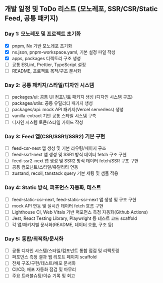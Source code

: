 ## 개발 일정 및 ToDo 리스트 (모노레포, SSR/CSR/Static Feed, 공통 패키지)

### Day 1: 모노레포 및 프로젝트 초기화

- [x] pnpm, Nx 기반 모노레포 초기화
- [x] nx.json, pnpm-workspace.yaml, 기본 설정 파일 작성
- [x] apps, packages 디렉토리 구조 생성
- [ ] 공통 ESLint, Prettier, TypeScript 설정
- [ ] README, 프로젝트 목적/구조 문서화

### Day 2: 공통 패키지/스타일/디자인 시스템

- [ ] packages/ui: 공통 UI 컴포넌트 패키지 생성 (디자인 시스템 구조)
- [ ] packages/utils: 공통 유틸리티 패키지 생성
- [ ] packages/api: mock API 패키지(Vercel serverless) 생성
- [ ] vanilla-extract 기반 공통 스타일 시스템 구축
- [ ] 디자인 시스템 토큰/스타일 가이드 작성

### Day 3: Feed 앱(CSR/SSR1/SSR2) 기본 구현

- [ ] feed-csr-next 앱 생성 및 기본 라우팅/페이지 구조
- [ ] feed-ssr1-next 앱 생성 및 SSR1 방식 데이터 fetch 구조 구현
- [ ] feed-ssr2-next 앱 생성 및 SSR2 방식 데이터 fetch/SSR 구조 구현
- [ ] 공통 컴포넌트/스타일/유틸리티 연동
- [ ] zustand, recoil, tanstack query 기본 세팅 및 샘플 적용

### Day 4: Static 방식, 퍼포먼스 자동화, 테스트

- [ ] feed-static-csr-next, feed-static-ssr-next 앱 생성 및 구조 구현
- [ ] mock API 연동 및 실시간 데이터 fetch 흐름 구현
- [ ] Lighthouse CI, Web Vitals 기반 퍼포먼스 측정 자동화(Github Actions)
- [ ] Jest, React Testing Library, Playwright 등 테스트 코드 scaffold
- [ ] 각 앱/패키지별 문서화(README, 데이터 흐름, 구조 등)

### Day 5: 통합/최적화/문서화

- [ ] 공통 디자인 시스템/스타일/컴포넌트 통합 점검 및 리팩토링
- [ ] 퍼포먼스 측정 결과 웹 리포트 페이지 scaffold
- [ ] 전체 구조/구현/테스트/배포 문서화
- [ ] CI/CD, 배포 자동화 점검 및 마무리
- [ ] 주요 트러블슈팅/이슈 기록 및 회고
